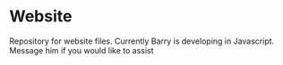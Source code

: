 # Website
Repository for website files. Currently Barry is developing in Javascript. Message him if you would like to assist
